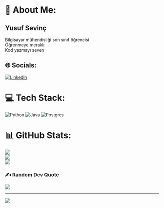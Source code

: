 # 💫 About Me:
## Yusuf Sevinç<br>
Bilgisayar mühendisliği son sınıf öğrencisi<br>
Öğrenmeye meraklı<br>
Kod yazmayı seven<br>
## 🌐 Socials:
[![LinkedIn](https://img.shields.io/badge/LinkedIn-%230077B5.svg?logo=linkedin&logoColor=white)](https://linkedin.com/in/https://www.linkedin.com/in/yusuf-sevin%C3%A7-464b0a220/) 

# 💻 Tech Stack:
![Python](https://img.shields.io/badge/python-3670A0?style=for-the-badge&logo=python&logoColor=ffdd54) ![Java](https://img.shields.io/badge/java-%23ED8B00.svg?style=for-the-badge&logo=openjdk&logoColor=white) ![Postgres](https://img.shields.io/badge/postgres-%23316192.svg?style=for-the-badge&logo=postgresql&logoColor=white)
# 📊 GitHub Stats:
![](https://github-readme-stats.vercel.app/api?username=yusufsvn&theme=dark&hide_border=false&include_all_commits=true&count_private=true)<br/>
![](https://github-readme-streak-stats.herokuapp.com/?user=yusufsvn&theme=dark&hide_border=false)<br/>
![](https://github-readme-stats.vercel.app/api/top-langs/?username=yusufsvn&theme=dark&hide_border=false&include_all_commits=true&count_private=true&layout=compact)

### ✍️ Random Dev Quote
![](https://quotes-github-readme.vercel.app/api?type=horizontal&theme=radical)

---
[![](https://visitcount.itsvg.in/api?id=yusufsvn&icon=0&color=0)](https://visitcount.itsvg.in)

